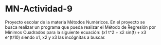 # MN-Actividad-9
Proyecto escolar de la materia Métodos Numéricos.
En el proyecto se busca realizar un programa que pueda 
realizar el Método de Regresión por Mínimos Cuadrados
para la siguiente ecuación: (x1 t^2 + x2 sin(t) + x3 e^(t/10)
siendo x1, x2 y x3 las incógnitas a buscar.
